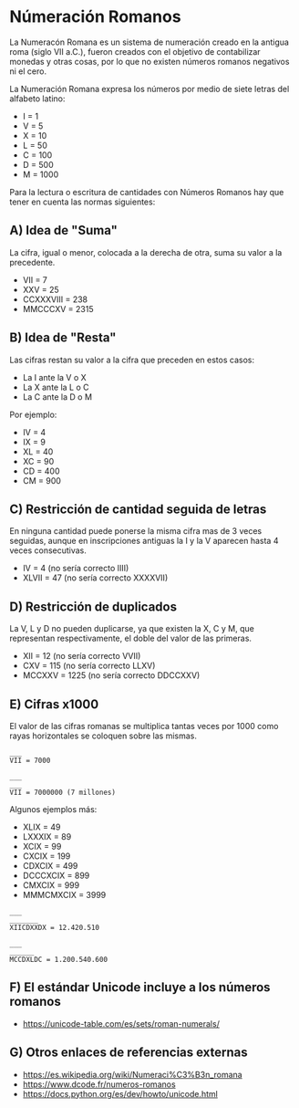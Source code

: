# Númeración Romanos

La Numeracón Romana es un sistema de numeración creado en la antigua roma (siglo VII a.C.), fueron creados con el objetivo de contabilizar monedas y otras cosas, por lo que no existen números romanos negativos ni el cero.

La Numeración Romana expresa los números por medio de siete letras del alfabeto latino:
* I = 1
* V = 5
* X = 10
* L = 50
* C = 100
* D = 500
* M = 1000

Para la lectura o escritura de cantidades con Números Romanos hay que tener en cuenta las normas siguientes:

## A) Idea de "Suma"
La cifra, igual o menor, colocada a la derecha de otra, suma su valor a la precedente.
* VII = 7
* XXV = 25
* CCXXXVIII = 238
* MMCCCXV = 2315

## B) Idea de "Resta"
Las cifras restan su valor a la cifra que preceden en estos casos:
* La I ante la V o X
* La X ante la L o C
* La C ante la D o M

Por ejemplo:
* IV = 4
* IX = 9
* XL = 40
* XC = 90
* CD = 400
* CM = 900

## C) Restricción de cantidad seguida de letras
En ninguna cantidad puede ponerse la misma cifra mas de 3 veces seguidas, aunque en inscripciones antiguas la I y la V aparecen hasta 4 veces consecutivas.
* IV = 4 (no sería correcto IIII)
* XLVII = 47 (no sería correcto XXXXVII)

## D) Restricción de duplicados
La V, L y D no pueden duplicarse, ya que existen la X, C y M, que representan respectivamente, el doble del valor de las primeras.
* XII = 12 (no sería correcto VVII)
* CXV = 115 (no sería correcto LLXV)
* MCCXXV = 1225 (no sería correcto DDCCXXV)

## E) Cifras x1000
El valor de las cifras romanas se multiplica tantas veces por 1000 como rayas horizontales se coloquen sobre las mismas.

```
___
VII = 7000

___
___
VII = 7000000 (7 millones)
```

Algunos ejemplos más:
* XLIX = 49
* LXXXIX = 89
* XCIX = 99
* CXCIX = 199
* CDXCIX = 499
* DCCCXCIX = 899
* CMXCIX = 999
* MMMCMXCIX = 3999

```
___
_______
XIICDXXDX = 12.420.510

___
______
MCCDXLDC = 1.200.540.600
```

## F) El estándar Unicode incluye a los números romanos
* https://unicode-table.com/es/sets/roman-numerals/

## G) Otros enlaces de referencias externas
* https://es.wikipedia.org/wiki/Numeraci%C3%B3n_romana
* https://www.dcode.fr/numeros-romanos
* https://docs.python.org/es/dev/howto/unicode.html
